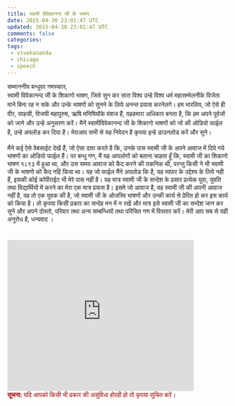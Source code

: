 ```yaml
---           
title: स्वामी विवेकानन्द जी के भाषण
date: 2015-04-30 23:01:47 UTC
updated: 2015-04-30 23:01:47 UTC
comments: false
categories: 
tags: 
 - vivekananda
 - chicago
 - speech
---
```

<div dir="ltr" style="text-align: left;" trbidi="on"><div style="text-align: left;"><div style="text-align: left;"><span style="background-color: white; font-family: inherit; line-height: 20.7999992370605px;">सम्माननीय बन्धुवर नमस्कार,</span></div><div style="text-align: left;"><span style="font-family: inherit;"><span style="background-color: white; line-height: 20.7999992370605px;">स्वामी विवेकानन्द जी के शिकागो भाषण, जिसे सुन कर सारा विश्व उन्हे विश्व धर्म महासम्मेलनी</span><span style="background-color: white; line-height: 20.7999992370605px;">के विजेता माने बिना रह न सके और उन्के भाषणों को सुनने के लिये अनन्त प्रयास करने</span><span style="background-color: white; line-height: 20.7999992370605px;">लगे। हम भारतिय, जो ऐसे ही वीर, साहसी, विजयी महापुरुष, ऋषि मनिषियोंके वंशज हैं, यह</span><span style="background-color: white; line-height: 20.7999992370605px;">हमारा अधिकार बनता है, कि हम अपने पूर्वजों को जाने और उन्हे अनुसरण करें। मैनें स्वामी</span><span style="background-color: white; line-height: 20.7999992370605px;">विवेकानन्द जी के शिकागो भाषणों को जो की ओडियो फाईल है, उन्हे अपलोड कर दिया है। मेरा</span><span style="background-color: white; line-height: 20.7999992370605px;">आप सभी से यह निवेदन है कृपया इन्हे डाउनलोड करें और सुने।&nbsp;</span></span></div><div style="text-align: left;"><span style="font-family: inherit;"><br /></span><span style="font-family: inherit;">मैने कई ऐसे वेबसाईट देखें हैं, जो ऐसा दावा करते है कि, उनके पास स्वामी जी के अपने आवाज में दिये गये भाषणों का ओडियो फाईल हैं। पर बन्धु गण, मैं यह आपलोगों को बताना चाहता हूँ कि, स्वामी जी का शिकागो भाषण १८९३ में हुआ था, और उस समय आवाज को कैद करने की तकनिक थी, परन्तु किसी ने भी स्वामी जी के भाषणो को कैद नहिं किया था। यह जो फाईल मैंने अपलोड कि है, यह व्यपार के उद्देश्य के लिये नही हैं, इसकी कोई कॉपीराईट भी मेरे पास नहीं है। यह मात्र स्वामी जी के सन्देश के प्रसार प्रत्येक युवा, युवति तथा विद्यार्थियों में करने का मेरा एक मात्र प्रयास है। इसमे जो आवाज है, वह स्वामी जी की अपनी आवाज नहीं है, वह तो एक युवक की है, जो स्वामी जी के ओजस्वि भाषणों और उन्की कार्य से प्रेरित हो कर इस कार्य को किया है। तो कृपया किसी प्रकार का सन्देह मन में न रखें और मात्र इसे स्वामी जी का सन्देश जान कर सुने और अपने दोस्तो, परिवार तथा अन्य सम्बन्धियों तथा परिचित गण में विस्तार करें। मेरी आप सब से यही अनुरोध है, धन्यवाद ।</span></div><div><br /></div></div><span style="background-color: white; color: #000099; font-family: Georgia, serif; font-size: x-small; line-height: 20.7999992370605px;"><br /></span><iframe allowfullscreen="" frameborder="0" height="344" src="https://www.youtube.com/embed/videoseries?list=PL4LktSLyuSL7HVrkwvixA17psv40TAb05" width="425"></iframe><br /><strong style="color: #990000;">सूचना:&nbsp;</strong><span style="color: #990000;">यदि आपको किसी भी प्रकार की असुविधा होरही हो तो कृपया सुचित करें।</span></div>